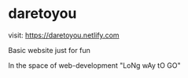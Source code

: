 # daretoyou
visit: https://daretoyou.netlify.com

Basic website just for fun

In the space of web-development "LoNg wAy tO GO"
